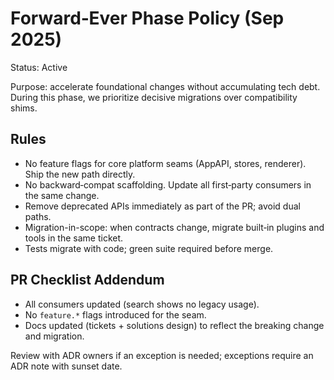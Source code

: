 # Forward‑Ever Phase Policy (Sep 2025)

Status: Active

Purpose: accelerate foundational changes without accumulating tech debt. During this phase, we prioritize decisive migrations over compatibility shims.

## Rules

- No feature flags for core platform seams (AppAPI, stores, renderer). Ship the new path directly.
- No backward‑compat scaffolding. Update all first‑party consumers in the same change.
- Remove deprecated APIs immediately as part of the PR; avoid dual paths.
- Migration-in-scope: when contracts change, migrate built‑in plugins and tools in the same ticket.
- Tests migrate with code; green suite required before merge.

## PR Checklist Addendum

- All consumers updated (search shows no legacy usage).
- No `feature.*` flags introduced for the seam.
- Docs updated (tickets + solutions design) to reflect the breaking change and migration.

Review with ADR owners if an exception is needed; exceptions require an ADR note with sunset date.
